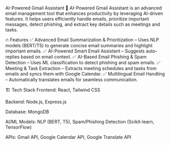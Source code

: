  AI-Powered Gmail Assistant
🚀 AI-Powered Gmail Assistant is an advanced email management tool that enhances productivity by leveraging AI-driven features. It helps users efficiently handle emails, prioritize important messages, detect phishing, and extract key details such as meetings and tasks.

🔥 Features
✅ Advanced Email Summarization & Prioritization – Uses NLP models (BERT/T5) to generate concise email summaries and highlight important emails.
✅ AI-Powered Smart Email Assistant – Suggests auto-replies based on email context.
✅ AI-Based Email Phishing & Spam Detection – Uses ML classification to detect phishing and spam emails.
✅ Meeting & Task Extraction – Extracts meeting schedules and tasks from emails and syncs them with Google Calendar.
✅ Multilingual Email Handling – Automatically translates emails for seamless communication.

🏗️ Tech Stack
Frontend: React, Tailwind CSS

Backend: Node.js, Express.js

Database: MongoDB

AI/ML Models: NLP (BERT, T5), Spam/Phishing Detection (Scikit-learn, TensorFlow)

APIs: Gmail API, Google Calendar API, Google Translate API
